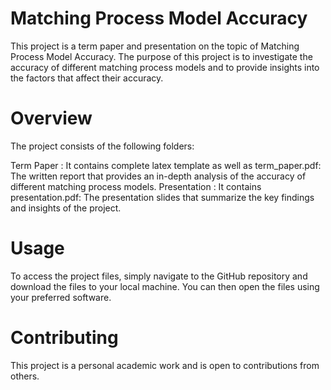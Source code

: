 # Matching Process Model Accuracy
This project is a term paper and presentation on the topic of Matching Process Model Accuracy. The purpose of this project is to investigate the accuracy of different matching process models and to provide insights into the factors that affect their accuracy.

# Overview 

The project consists of the following folders:

Term Paper : It contains complete latex template as well as term_paper.pdf: The written report that provides an in-depth analysis of the accuracy of different matching process models.
Presentation : It contains presentation.pdf: The presentation slides that summarize the key findings and insights of the project.

 # Usage 
 To access the project files, simply navigate to the GitHub repository and download the files to your local machine. You can then open the files using your preferred software.

 # Contributing
This project is a personal academic work and is open to contributions from others.
